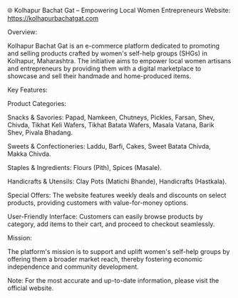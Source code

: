 🌐 Kolhapur Bachat Gat – Empowering Local Women Entrepreneurs
Website: https://kolhapurbachatgat.com

Overview:

Kolhapur Bachat Gat is an e-commerce platform dedicated to promoting and selling products crafted by women's self-help groups (SHGs) in Kolhapur, Maharashtra. The initiative aims to empower local women artisans and entrepreneurs by providing them with a digital marketplace to showcase and sell their handmade and home-produced items.​

Key Features:

Product Categories:

Snacks & Savories: Papad, Namkeen, Chutneys, Pickles, Farsan, Shev, Chivda, Tikhat Keli Wafers, Tikhat Batata Wafers, Masala Vatana, Barik Shev, Pivala Bhadang.

Sweets & Confectioneries: Laddu, Barfi, Cakes, Sweet Batata Chivda, Makka Chivda.

Staples & Ingredients: Flours (Pith), Spices (Masale).

Handicrafts & Utensils: Clay Pots (Matichi Bhande), Handicrafts (Hastkala).​

Special Offers: The website features weekly deals and discounts on select products, providing customers with value-for-money options.​

User-Friendly Interface: Customers can easily browse products by category, add items to their cart, and proceed to checkout seamlessly.​

Mission:

The platform's mission is to support and uplift women's self-help groups by offering them a broader market reach, thereby fostering economic independence and community development.​

Note: For the most accurate and up-to-date information, please visit the official website.
